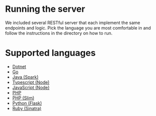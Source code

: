 # Running the server

We included several RESTful server that each implement the same endpoints
and logic.  Pick the language you are most comfortable in and follow the
instructions in the directory on how to run.

# Supported languages

* [Dotnet](dotnet/README.md)
* [Go](go/README.md)
* [Java (Spark)](java/README.md)
* [Typescript (Node)](node-typescript/README.md)
* [JavaScript (Node)](node/README.md)
* [PHP](php/README.md)
* [PHP (Slim)](php-slim/README.md)
* [Python (Flask)](python/README.md)
* [Ruby (Sinatra)](ruby/README.md)
